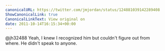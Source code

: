 ```yaml
---
canonicalURL: https://twitter.com/jmjordan/status/124881039142289408
ShowCanonicalLink: true
CanonicalLinkText: View original on
date: 2011-10-14T16:15:34+00:00
---
```

@jh32488 Yeah, I knew I recognized him but couldn't figure out from where. He didn't speak to anyone.